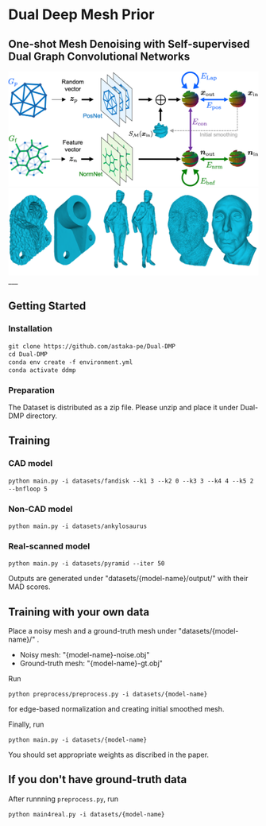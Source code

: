 # Dual Deep Mesh Prior

## One-shot Mesh Denoising with Self-supervised Dual Graph Convolutional Networks

<img src="fig/Dual-DMP.png">

<img src="fig/representitive.png">
___

## Getting Started


### Installation
```
git clone https://github.com/astaka-pe/Dual-DMP
cd Dual-DMP
conda env create -f environment.yml
conda activate ddmp
```

### Preparation

The Dataset is distributed as a zip file. Please unzip and place it under Dual-DMP directory. 

## Training

### CAD model

```
python main.py -i datasets/fandisk --k1 3 --k2 0 --k3 3 --k4 4 --k5 2 --bnfloop 5
```

### Non-CAD model
```
python main.py -i datasets/ankylosaurus
```

### Real-scanned model
```
python main.py -i datasets/pyramid --iter 50
```

Outputs are generated under "datasets/{model-name}/output/" with their MAD scores.

## Training with your own data
Place a noisy mesh and a ground-truth mesh under "datasets/{model-name}/" .
- Noisy mesh: "{model-name}-noise.obj"
- Ground-truth mesh: "{model-name}-gt.obj"

Run 
```
python preprocess/preprocess.py -i datasets/{model-name}
```
for edge-based normalization and creating initial smoothed mesh.

Finally, run
```
python main.py -i datasets/{model-name}
```
You should set appropriate weights as discribed in the paper.

## If you don't have ground-truth data
After runnning `preprocess.py`, run
```
python main4real.py -i datasets/{model-name}
```